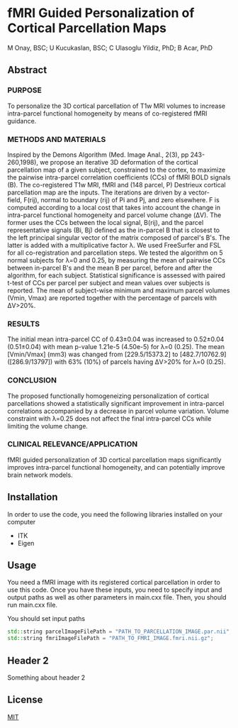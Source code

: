 # fMRI Guided Personalization of Cortical Parcellation Maps

M Onay, BSC; U Kucukaslan, BSC; C Ulasoglu Yildiz, PhD; B Acar, PhD

## Abstract

### PURPOSE
To personalize the 3D cortical parcellation of T1w MRI volumes to increase intra-parcel functional homogeneity by means of co-registered fMRI guidance. 
 
### METHODS AND MATERIALS
Inspired by the Demons Algorithm (Med. Image Anal., 2(3), pp 243-260,1998), we propose an iterative 3D deformation of the cortical parcellation map of a given subject, constrained to the cortex, to maximize the pairwise intra-parcel correlation coefficients (CCs) of fMRI BOLD signals (B). The co-registered T1w MRI, fMRI and (148 parcel, P) Destrieux cortical parcellation map are the inputs. The iterations are driven by a vector-field, F(rij), normal to boundary (rij) of Pi and Pj, and zero elsewhere. F is computed according to a local cost that takes into account the change in intra-parcel functional homogeneity and parcel volume change (ΔV). The former uses the CCs between the local signal, B(rij), and the parcel representative signals (Bi, Bj) defined as the in-parcel B that is closest to the left principal singular vector of the matrix composed of parcel's B's. The latter is added with a multiplicative factor λ. We used FreeSurfer and FSL for all co-registration and parcellation steps. We tested the algorithm on 5 normal subjects for λ=0 and 0.25, by measuring the mean of pairwise CCs between in-parcel B's and the mean B per parcel, before and after the algorithm, for each subject. Statistical significance is assessed with paired t-test of CCs per parcel per subject and mean values over subjects is reported. The mean of subject-wise minimum and maximum parcel volumes (Vmin, Vmax) are reported together with the percentage of parcels with ΔV>20%.
 
### RESULTS
The initial mean intra-parcel CC of 0.43±0.04 was increased to 0.52±0.04 (0.51±0.04) with mean p-value 1.21e-5 (4.50e-5) for λ=0 (0.25). The mean [Vmin/Vmax] (mm3) was changed from [229.5/15373.2] to [482.7/10762.9] ([286.9/13797]) with 63% (10%) of parcels having ΔV>20% for λ=0 (0.25).
 
### CONCLUSION
The proposed functionally homogeneizing personalization of cortical parcellations showed a statistically significant improvement in intra-parcel correlations accompanied by a decrease in parcel volume variation. Volume constraint with λ=0.25 does not affect the final intra-parcel CCs while limiting the volume change.
 
### CLINICAL RELEVANCE/APPLICATION
fMRI guided personalization of 3D cortical parcellation maps significantly improves intra-parcel functional homogeneity, and can potentially improve brain network models.

## Installation

In order to use the code, you need the following libraries installed on your computer
- ITK
- Eigen

## Usage
You need a fMRI image with its registered cortical parcellation in order to use this code. Once you have these inputs, you need to specify input and output paths as well as other parameters in main.cxx file. Then, you should run main.cxx file.

You should set input paths
```c++
std::string parcelImageFilePath = "PATH_TO_PARCELLATION_IMAGE.par.nii";
std::string fmriImageFilePath = "PATH_TO_FMRI_IMAGE.fmri.nii.gz";
```

## Header 2
Something about header 2

## License
[MIT](https://choosealicense.com/licenses/mit/)
